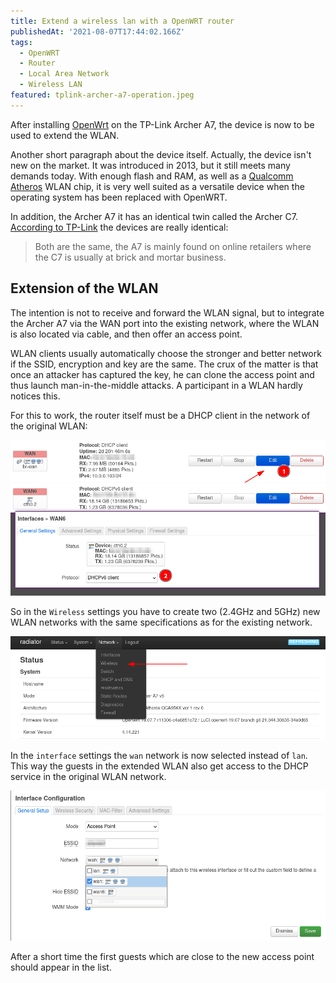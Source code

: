 ```yaml
---
title: Extend a wireless lan with a OpenWRT router
publishedAt: '2021-08-07T17:44:02.166Z'
tags:
  - OpenWRT
  - Router
  - Local Area Network
  - Wireless LAN
featured: tplink-archer-a7-operation.jpeg
---
```


After installing [OpenWrt](https://openwrt.org/) on the TP-Link Archer A7, the device is now to be used to extend the WLAN.

Another short paragraph about the device itself. Actually, the device isn't new on the market. It was introduced in 2013, but it still meets many demands today. With enough flash and RAM, as well as a [Qualcomm Atheros](https://en.wikipedia.org/wiki/Qualcomm_Atheros) WLAN chip, it is very well suited as a versatile device when the operating system has been replaced with OpenWRT.

In addition, the Archer A7 it has an identical twin called the Archer C7. [According to TP-Link](https://community.tp-link.com/us/home/forum/topic/216136) the devices are really identical:

> Both are the same, the A7 is mainly found on online retailers where the C7 is usually at brick and mortar business.

## Extension of the WLAN

The intention is not to receive and forward the WLAN signal, but to integrate the Archer A7 via the WAN port into the existing network, where the WLAN is also located via cable, and then offer an access point.

WLAN clients usually automatically choose the stronger and better network if the SSID, encryption and key are the same. The crux of the matter is that once an attacker has captured the key, he can clone the access point and thus launch man-in-the-middle attacks. A participant in a WLAN hardly notices this.

For this to work, the router itself must be a DHCP client in the network of the original WLAN:

![WAN DHCP in OpenWRT Luci](openwrt-luci-network-interfaces.png)

So in the `Wireless` settings you have to create two (2.4GHz and 5GHz) new WLAN networks with the same specifications as for the existing network.

![Wireless network settings in OpenWRT Luci](openwrt-luci-network-wireless.png)

In the `interface` settings the `wan` network is now selected instead of `lan`. This way the guests in the extended WLAN also get access to the DHCP service in the original WLAN network.

![Interface settings for wireless network in OpenWRT Luci](openwrt-luci-network-wireless-interface.png)

After a short time the first guests which are close to the new access point should appear in the list.
